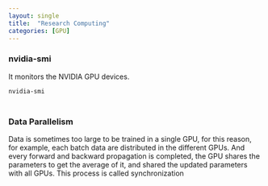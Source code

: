 ```yaml
---
layout: single
title:  "Research Computing"
categories: [GPU]
---
```


### nvidia-smi

It monitors the NVIDIA GPU devices.

```shell
nvidia-smi
```



### <br>Data Parallelism

Data is sometimes too large to be trained in a single GPU, for this reason, for example, each batch data are distributed in the different GPUs. And every forward and backward propagation is completed, the GPU shares the parameters to get the average of it, and shared the updated parameters with all GPUs. This process is called synchronization 

